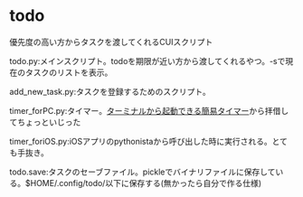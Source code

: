 # todo
優先度の高い方からタスクを渡してくれるCUIスクリプト

todo.py:メインスクリプト。todoを期限が近い方から渡してくれるやつ。-sで現在のタスクのリストを表示。

add_new_task.py:タスクを登録するためのスクリプト。

timer_forPC.py:タイマー。[ターミナルから起動できる簡易タイマー](https://qiita.com/xuzijian/items/a5867d919e8ecb91ba20)から拝借してちょっといじった

timer_foriOS.py:iOSアプリのpythonistaから呼び出した時に実行される。とても手抜き。

todo.save:タスクのセーブファイル。pickleでバイナリファイルに保存している。$HOME/.config/todo/以下に保存する(無かったら自分で作る仕様)
